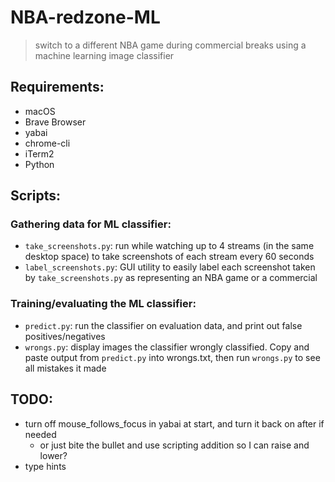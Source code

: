 # NBA-redzone-ML

> switch to a different NBA game during commercial breaks using a machine learning image classifier

## Requirements:

- macOS
- Brave Browser
- yabai
- chrome-cli
- iTerm2
- Python

## Scripts:

### Gathering data for ML classifier:

- `take_screenshots.py`: run while watching up to 4 streams (in the same desktop space) to take screenshots of each stream every 60 seconds
- `label_screenshots.py`: GUI utility to easily label each screenshot taken by `take_screenshots.py` as representing an NBA game or a commercial

### Training/evaluating the ML classifier:

- `predict.py`: run the classifier on evaluation data, and print out false positives/negatives
- `wrongs.py`: display images the classifier wrongly classified. Copy and paste output from `predict.py` into wrongs.txt, then run `wrongs.py` to see all mistakes it made

## TODO:

- turn off mouse_follows_focus in yabai at start, and turn it back on after if needed
  - or just bite the bullet and use scripting addition so I can raise and lower?
- type hints
